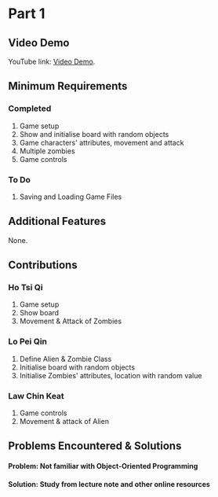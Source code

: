 # Part 1

## Video Demo

YouTube link: [Video Demo](https://www.youtube.com/watch?v=DGAXANWANtw).

## Minimum Requirements

### Completed

1. Game setup
2. Show and initialise board with random objects
3. Game characters' attributes, movement and attack
4. Multiple zombies
5. Game controls

### To Do

1. Saving and Loading Game Files

## Additional Features

None.

## Contributions

### Ho Tsi Qi

1. Game setup
2. Show board
3. Movement & Attack of Zombies

### Lo Pei Qin

1. Define Alien & Zombie Class
2. Initialise board with random objects
3. Initialise Zombies' attributes, location with random value

### Law Chin Keat

1. Game controls
2. Movement & attack of Alien

## Problems Encountered & Solutions

#### Problem: Not familiar with Object-Oriented Programming
#### Solution: Study from lecture note and other online resources
